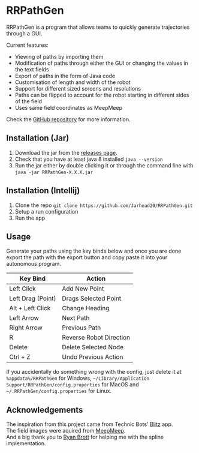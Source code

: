 # RRPathGen

RRPathGen is a program that allows teams to quickly generate trajectories through a GUI. 

Current features:
- Viewing of paths by importing them
- Modification of paths through either the GUI or changing the values in the text fields
- Export of paths in the form of Java code
- Customisation of length and width of the robot
- Support for different sized screens and resolutions
- Paths can be flipped to account for the robot starting in different sides of the field
- Uses same field coordinates as MeepMeep

Check the [GitHub repository](https://www.github.com/Jarhead20/RRPathGen) for more information.

## Installation (Jar)

1. Download the jar from the [releases page](https://github.com/Jarhead20/RRPathGen/releases).
2. Check that you have at least java 8 installed `java --version`
3. Run the jar either by double clicking it or through the command line with `java -jar RRPathGen-X.X.X.jar`


## Installation (Intellij)

1. Clone the repo `git clone https://github.com/Jarhead20/RRPathGen.git`
2. Setup a run configuration
3. Run the app

## Usage

Generate your paths using the key binds below and once you are done export the path with the export button and copy paste it into your autonomous program.

| Key Bind            | Action                  |
|---------------------|-------------------------|
| Left Click          | Add New Point           |
| Left Drag (Point)   | Drags Selected Point    |
| Alt + Left Click    | Change Heading          |
| Left Arrow          | Next Path               |
| Right Arrow         | Previous Path           |
| R                   | Reverse Robot Direction |
| Delete              | Delete Selected Node    |
| Ctrl + Z            | Undo Previous Action    |

If you accidentally do something wrong with the config, just delete it at `%appdata%/RRPathGen` for Windows, `~/Library/Application Support/RRPathGen/config.properties` for MacOS and `~/.RRPathGen/config.properties` for Linux.


## Acknowledgements 
The inspiration from this project came from Technic Bots' [Blitz](https://technicbots.com/Blitz) app.<br />
The field images were aquired from [MeepMeep](https://github.com/NoahBres/MeepMeep).<br />
And a big thank you to [Ryan Brott](https://github.com/rbrott) for helping me with the spline implementation.